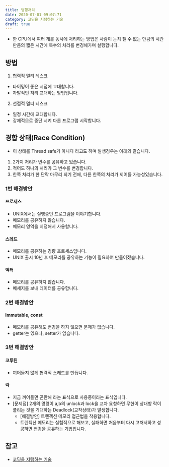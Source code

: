 ```yaml
---
title: 병행처리
date: 2020-07-01 09:07:71
category: 코딩을 지탱하는 기술
draft: true
---
```


- 한 CPU에서 여러 개를 동시에 처리하는 방법은 사람이 눈치 챌 수 없는 만큼의 시간만큼의 짧은 시간에 복수의 처리를 변경해가며 실행합니다.

## 방법

1. 협력적 멀티 테스크

- 타이밍이 좋은 시점에 교대합니다.
- 자발적인 처리 교대하는 방법입니다.

2. 선점적 멀티 테스크

- 일정 시간에 교대합니다.
- 강제적으로 중단 시켜 다른 프로그램 시작합니다.

## 경합 상태(Race Condition)

- 이 상태를 Thread safe가 아니다 라고도 하며 발생경우는 아래와 같습니다.

1. 2가지 처리가 변수를 공유하고 있습니다.
2. 적어도 하나의 처리가 그 변수를 변경합니다.
3. 한쪽 처리가 한 단락 마무리 되기 전에, 다른 한쪽의 처리가 끼어들 가능성있습니다.

### 1번 해결방안

#### 프로세스

- UNIX에서는 실행중인 프로그램을 이야기합니다.
- 메모리를 공유하지 않습니다.
- 메모리 영역을 지정해서 사용합니다.

#### 스레드

- 메모리를 공유하는 경량 프로세스입니다.
- UNIX 출시 10년 후 메모리를 공유하는 기능이 필요하여 만들어졌습니다.

#### 액터

- 메모리를 공유하지 않습니다.
- 메세지를 보내 데이터를 공유합니다.

### 2번 해결방안

#### Immutable, const

- 메모리를 공유해도 변경을 하지 않으면 문제가 없습니다.
- getter는 있으나, setter가 없습니다.

### 3번 해결방안

#### 코루틴

- 끼어들지 않게 협력적 스레드를 만듭니다.

#### 락

- 지금 끼어들면 곤란해 라는 표식으로 사용중이라는 표식입니다.
- \[문제점] 2개의 명령이 a,b의 unlock과 lock을 교차 요청하면 무한이 상대방 락이 풀리는 것을 기대하는 Deadlock(교착상태)가 발생합니다.
  - \[해결방안] 트렌젝션 메모리 접근법을 착용합니다.
  - 트렌젝션 메모리는 실험적으로 해보고, 실패하면 처음부터 다시 고쳐서하고 성공하면 변경을 공유하는 기법입니다.

## 참고

- [코딩을 지탱하는 기술](https://peter-cho.gitbook.io/book/11/undefined-5#race-condition)
